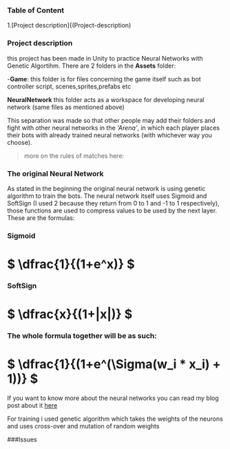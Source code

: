 
### Table of Content
1.[Project description]{(Project-description)

### Project description 
this project has been made in Unity to practice Neural Networks with Genetic Algortihm. 
There are 2 folders in the **Assets** folder:
 

 -**Game**: this folder is for files concerning the game itself such as bot controller script, scenes,sprites,prefabs etc
 
 **NeuralNetwork** this folder acts as a workspace for developing neural network (same files as mentioned above)

This separation was made so that other people may add their folders and fight with other neural networks in the *'Arena'*,
 in which each player places their bots with already trained neural networks (with whichever way you choose).
>more on the rules of matches here:

### The original Neural Network
As stated in the beginning the original neural network is using genetic algorithm to train the bots.
The neural network itself uses Sigmoid and SoftSign (I used 2 because they return from 0 to 1 and -1 to 1 respectively),
those functions are used to compress values to be used by the next layer.
These are the formulas:
>>>
### Sigmoid
# $` \dfrac{1}{(1+e^x)} `$

### SoftSign
# $` \dfrac{x}{(1+|x|)} `$

### The whole formula together will be as such:
# $` \dfrac{1}{(1+e^(\Sigma(w_i * x_i) + 1))} `$ 

>>>
If you want to know more about the neural networks you can read my blog post about it [here](https://steemit.com/programming/@reborninferno/day-2-or-part-2-neural-networks-and-what-you-eat-them-with)

For training i used genetic algorithm which takes the weights of the neurons and uses cross-over and mutation of random weights

###Issues
<!--stackedit_data:
eyJoaXN0b3J5IjpbMjc4NTkxMjI2XX0=
-->